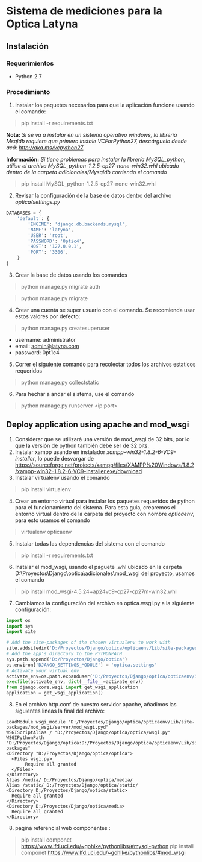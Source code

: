 # Sistema de mediciones para la Optica Latyna
## Instalación
### Requerimientos
* Python 2.7
### Procedimiento
1. Instalar los paquetes necesarios para que la aplicación funcione usando el comando:
> pip install -r requirements.txt

**Nota:** *Si se va a instalar en un sistema operativo windows, la libreria Msqldb requiere que primero instale VCForPython27, descárguelo desde acá: http://aka.ms/vcpython27*

**Información:** *Si tiene problemas para instalar la librería MySQL_python, utilise el archivo *MySQL_python-1.2.5-cp27-none-win32.whl* ubicado dentro de la carpeta adicionales/Mysqldb corriendo el comando*
> pip install MySQL_python-1.2.5-cp27-none-win32.whl
2. Revisar la configuración de la base de datos dentro del archivo *optica/settings.py*
```python
DATABASES = {
    'default': {
        'ENGINE': 'django.db.backends.mysql',
        'NAME': 'latyna',
        'USER': 'root',
        'PASSWORD': '0ptic4',
        'HOST': '127.0.0.1',
        'PORT': '3306',
    }
}
```
3. Crear la base de datos usando los comandos
> python  manage.py migrate auth

> python manage.py migrate
4. Crear una cuenta se super usuario con el comando. Se recomienda usar estos valores por defecto:
> python manage.py createsuperuser
* username: administrator
* email: admin@latyna.com
* password: 0pt1c4
5. Correr el siguiente comando para recolectar todos los archivos estaticos requeridos
> python manage.py collectstatic
6. Para hechar a andar el sistema, use el comando
> python manage.py runserver \<ip:port>

## Deploy application using apache and mod_wsgi
1. Considerar que se utilizará una versión de mod_wsgi de 32 bits, por lo que la versión de python también debe ser de 32 bits.
2. Instalar xampp usando en instalador _xampp-win32-1.8.2-6-VC9-installer_, lo puede desvargar de https://sourceforge.net/projects/xampp/files/XAMPP%20Windows/1.8.2/xampp-win32-1.8.2-6-VC9-installer.exe/download
3. Instalar virtualenv usando el comando
> pip  install virtualenv
4. Crear un entorno virtual para instalar los paquetes requeridos de python para el funcionamiento del sistema. Para esta guia, crearemos el entorno virtual dentro de la carpeta del proyecto con nombre *opticaenv*, para esto usamos el comando
> virtualenv opticaenv
5. Instalar todas las dependencias del sistema con el comando
> pip install -r requirements.txt
6. Instalar el mod_wsgi, usando el paguete .whl ubicado en la carpeta D:\Proyectos\Django\optica\adicionales\mod_wsgi del proyecto, usamos el comando
> pip install mod_wsgi-4.5.24+ap24vc9-cp27-cp27m-win32.whl
7. Cambiamos la configuración del archivo en optica.wsgi.py a la siguiente configuración:
```python
import os
import sys
import site

# Add the site-packages of the chosen virtualenv to work with
site.addsitedir('D:/Proyectos/Django/optica/opticaenv/Lib/site-packages')
# Add the app's directory to the PYTHONPATH
sys.path.append('D:/Proyectos/Django/optica')
os.environ['DJANGO_SETTINGS_MODULE'] = 'optica.settings'
# Activate your virtual env
activate_env=os.path.expanduser("D:/Proyectos/Django/optica/opticaenv/Scripts/activate_this.py")
execfile(activate_env, dict(__file__=activate_env))
from django.core.wsgi import get_wsgi_application
application = get_wsgi_application()
``` 
8. En el archivo http.conf de nuestro servidor apache, añadimos las siguientes lineas la final del archivo:
```
LoadModule wsgi_module "D:/Proyectos/Django/optica/opticaenv/Lib/site-packages/mod_wsgi/server/mod_wsgi.pyd"
WSGIScriptAlias / "D:/Proyectos/Django/optica/optica/wsgi.py"  
WSGIPythonPath "D:/Proyectos/Django/optica:D:/Proyectos/Django/optica/opticaenv/Lib/site-packages"  
<Directory "D:/Proyectos/Django/optica/optica">  
  <Files wsgi.py>  
       Require all granted  
  </Files>  
</Directory>  
Alias /media/ D:/Proyectos/Django/optica/media/  
Alias /static/ D:/Proyectos/Django/optica/static/  
<Directory D:/Proyectos/Django/optica/static>  
  Require all granted  
</Directory>  
<Directory D:/Proyectos/Django/optica/media>  
  Require all granted  
</Directory>  

```

8. pagina referencial web componentes :
> pip install componet https://www.lfd.uci.edu/~gohlke/pythonlibs/#mysql-python
> pip install componet https://www.lfd.uci.edu/~gohlke/pythonlibs/#mod_wsgi
